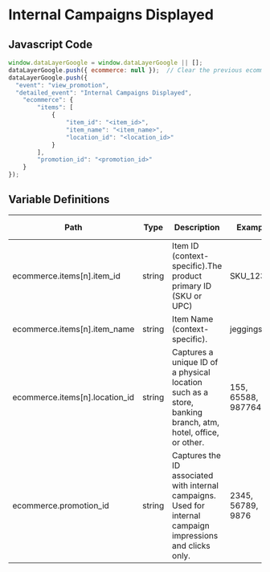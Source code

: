 # Internal Campaigns Displayed

### 

## Javascript Code
```js
window.dataLayerGoogle = window.dataLayerGoogle || [];
dataLayerGoogle.push({ ecommerce: null });  // Clear the previous ecommerce object.
dataLayerGoogle.push({
  "event": "view_promotion",
  "detailed_event": "Internal Campaigns Displayed",
    "ecommerce": {
        "items": [
            {
                "item_id": "<item_id>",
                "item_name": "<item_name>",
                "location_id": "<location_id>"
            }
        ],
        "promotion_id": "<promotion_id>"
    }
});
```

## Variable Definitions

|Path|Type|Description|Example|Pattern|Min Length|Max Length|Minimum|Maximum|Multiple Of|
| --- | --- | --- | --- | --- | --- | --- | --- | --- | --- |
|ecommerce.items[n].item_id|string|Item ID \(context-specific\).The product primary ID \(SKU or UPC\)|SKU\_12345|||||||
|ecommerce.items[n].item_name|string|Item Name \(context-specific\).|jeggings|||||||
|ecommerce.items[n].location_id|string|Captures a unique ID of a physical location such as a store, banking branch, atm, hotel, office, or other.|155, 65588, 987764448|||||||
|ecommerce.promotion_id|string|Captures the ID associated with internal campaigns. Used for internal campaign impressions and clicks only.|2345, 56789, 9876|||||||




